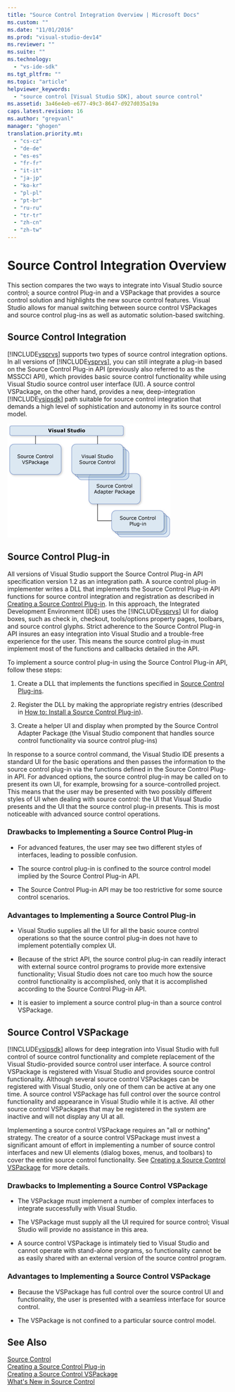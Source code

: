 ```yaml
---
title: "Source Control Integration Overview | Microsoft Docs"
ms.custom: ""
ms.date: "11/01/2016"
ms.prod: "visual-studio-dev14"
ms.reviewer: ""
ms.suite: ""
ms.technology: 
  - "vs-ide-sdk"
ms.tgt_pltfrm: ""
ms.topic: "article"
helpviewer_keywords: 
  - "source control [Visual Studio SDK], about source control"
ms.assetid: 3a46e4eb-e677-49c3-8647-d927d035a19a
caps.latest.revision: 16
ms.author: "gregvanl"
manager: "ghogen"
translation.priority.mt: 
  - "cs-cz"
  - "de-de"
  - "es-es"
  - "fr-fr"
  - "it-it"
  - "ja-jp"
  - "ko-kr"
  - "pl-pl"
  - "pt-br"
  - "ru-ru"
  - "tr-tr"
  - "zh-cn"
  - "zh-tw"
---
```

# Source Control Integration Overview
This section compares the two ways to integrate into Visual Studio source control; a source control Plug-in and a VSPackage that provides a source control solution and highlights the new source control features. Visual Studio allows for manual switching between source control VSPackages and source control plug-ins as well as automatic solution-based switching.  
  
## Source Control Integration  
 [!INCLUDE[vsprvs](../../code-quality/includes/vsprvs_md.md)] supports two types of source control integration options. In all versions of [!INCLUDE[vsprvs](../../code-quality/includes/vsprvs_md.md)], you can still integrate a plug-in based on the Source Control Plug-in API (previously also referred to as the MSSCCI API), which provides basic source control functionality while using Visual Studio source control user interface (UI). A source control VSPackage, on the other hand, provides a new, deep-integration [!INCLUDE[vsipsdk](../../extensibility/includes/vsipsdk_md.md)] path suitable for source control integration that demands a high level of sophistication and autonomy in its source control model.  
  
 ![Source Control Overview](../../extensibility/internals/media/sourcectnrloverview.gif "SourceCtnrlOverview")  
  
## Source Control Plug-in  
 All versions of Visual Studio support the Source Control Plug-in API specification version 1.2 as an integration path. A source control plug-in implementer writes a DLL that implements the Source Control Plug-in API functions for source control integration and registration as described in [Creating a Source Control Plug-in](../../extensibility/internals/creating-a-source-control-plug-in.md). In this approach, the Integrated Development Environment (IDE) uses the [!INCLUDE[vsprvs](../../code-quality/includes/vsprvs_md.md)] UI for dialog boxes, such as check in, checkout, tools/options property pages, toolbars, and source control glyphs. Strict adherence to the Source Control Plug-in API insures an easy integration into Visual Studio and a trouble-free experience for the user. This means the source control plug-in must implement most of the functions and callbacks detailed in the API.  
  
 To implement a source control plug-in using the Source Control Plug-in API, follow these steps:  
  
1.  Create a DLL that implements the functions specified in [Source Control Plug-ins](../../extensibility/source-control-plug-ins.md).  
  
2.  Register the DLL by making the appropriate registry entries (described in [How to: Install a Source Control Plug-in](../../extensibility/internals/how-to-install-a-source-control-plug-in.md)).  
  
3.  Create a helper UI and display when prompted by the Source Control Adapter Package (the Visual Studio component that handles source control functionality via source control plug-ins)  
  
 In response to a source control command, the Visual Studio IDE presents a standard UI for the basic operations and then passes the information to the source control plug-in via the functions defined in the Source Control Plug-in API. For advanced options, the source control plug-in may be called on to present its own UI, for example, browsing for a source-controlled project. This means that the user may be presented with two possibly different styles of UI when dealing with source control: the UI that Visual Studio presents and the UI that the source control plug-in presents. This is most noticeable with advanced source control operations.  
  
### Drawbacks to Implementing a Source Control Plug-in  
  
-   For advanced features, the user may see two different styles of interfaces, leading to possible confusion.  
  
-   The source control plug-in is confined to the source control model implied by the Source Control Plug-in API.  
  
-   The Source Control Plug-in API may be too restrictive for some source control scenarios.  
  
### Advantages to Implementing a Source Control Plug-in  
  
-   Visual Studio supplies all the UI for all the basic source control operations so that the source control plug-in does not have to implement potentially complex UI.  
  
-   Because of the strict API, the source control plug-in can readily interact with external source control programs to provide more extensive functionality; Visual Studio does not care too much how the source control functionality is accomplished, only that it is accomplished according to the Source Control Plug-in API.  
  
-   It is easier to implement a source control plug-in than a source control VSPackage.  
  
## Source Control VSPackage  
 [!INCLUDE[vsipsdk](../../extensibility/includes/vsipsdk_md.md)] allows for deep integration into Visual Studio with full control of source control functionality and complete replacement of the Visual Studio-provided source control user interface. A source control VSPackage is registered with Visual Studio and provides source control functionality. Although several source control VSPackages can be registered with Visual Studio, only one of them can be active at any one time. A source control VSPackage has full control over the source control functionality and appearance in Visual Studio while it is active. All other source control VSPackages that may be registered in the system are inactive and will not display any UI at all.  
  
 Implementing a source control VSPackage requires an "all or nothing" strategy. The creator of a source control VSPackage must invest a significant amount of effort in implementing a number of source control interfaces and new UI elements (dialog boxes, menus, and toolbars) to cover the entire source control functionality. See [Creating a Source Control VSPackage](../../extensibility/internals/creating-a-source-control-vspackage.md) for more details.  
  
### Drawbacks to Implementing a Source Control VSPackage  
  
-   The VSPackage must implement a number of complex interfaces to integrate successfully with Visual Studio.  
  
-   The VSPackage must supply all the UI required for source control; Visual Studio will provide no assistance in this area.  
  
-   A source control VSPackage is intimately tied to Visual Studio and cannot operate with stand-alone programs, so functionality cannot be as easily shared with an external version of the source control program.  
  
### Advantages to Implementing a Source Control VSPackage  
  
-   Because the VSPackage has full control over the source control UI and functionality, the user is presented with a seamless interface for source control.  
  
-   The VSPackage is not confined to a particular source control model.  
  
## See Also  
 [Source Control](../../extensibility/internals/source-control.md)   
 [Creating a Source Control Plug-in](../../extensibility/internals/creating-a-source-control-plug-in.md)   
 [Creating a Source Control VSPackage](../../extensibility/internals/creating-a-source-control-vspackage.md)   
 [What's New in Source Control](../../extensibility/internals/what-s-new-in-source-control.md)